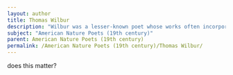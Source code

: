 ```yaml
---
layout: author
title: Thomas Wilbur
description: "Wilbur was a lesser-known poet whose works often incorporated themes of nature and rural life. He celebrated the beauty of the American environment through his poetry."
subject: "American Nature Poets (19th century)"
parent: American Nature Poets (19th century)
permalink: /American Nature Poets (19th century)/Thomas Wilbur/
---
```


does this matter?
